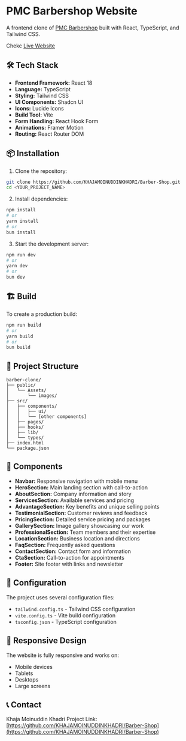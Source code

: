 # PMC Barbershop Website

A frontend clone of [PMC Barbershop](https://pmcbarber.devfrend.com) built with React, TypeScript, and Tailwind CSS.

Chekc [Live Website](https://barbershop-psi-two.vercel.app)


## 🛠️ Tech Stack

- **Frontend Framework:** React 18
- **Language:** TypeScript
- **Styling:** Tailwind CSS
- **UI Components:** Shadcn UI
- **Icons:** Lucide Icons
- **Build Tool:** Vite
- **Form Handling:** React Hook Form
- **Animations:** Framer Motion
- **Routing:** React Router DOM

## 📦 Installation

1. Clone the repository:

```bash
git clone https://github.com/KHAJAMOINUDDINKHADRI/Barber-Shop.git
cd <YOUR_PROJECT_NAME>
```

2. Install dependencies:

```bash
npm install
# or
yarn install
# or
bun install
```

3. Start the development server:

```bash
npm run dev
# or
yarn dev
# or
bun dev
```

## 🏗️ Build

To create a production build:

```bash
npm run build
# or
yarn build
# or
bun build
```

## 📁 Project Structure

```
barber-clone/
├── public/
│   └── Assets/
│       └── images/
├── src/
│   ├── components/
│   │   ├── ui/
│   │   └── [other components]
│   ├── pages/
│   ├── hooks/
│   ├── lib/
│   └── types/
├── index.html
└── package.json
```

## 🎨 Components

- **Navbar:** Responsive navigation with mobile menu
- **HeroSection:** Main landing section with call-to-action
- **AboutSection:** Company information and story
- **ServicesSection:** Available services and pricing
- **AdvantageSection:** Key benefits and unique selling points
- **TestimonialSection:** Customer reviews and feedback
- **PricingSection:** Detailed service pricing and packages
- **GallerySection:** Image gallery showcasing our work
- **ProfessionalSection:** Team members and their expertise
- **LocationSection:** Business location and directions
- **FaqSection:** Frequently asked questions
- **ContactSection:** Contact form and information
- **CtaSection:** Call-to-action for appointments
- **Footer:** Site footer with links and newsletter

## 🔧 Configuration

The project uses several configuration files:

- `tailwind.config.ts` - Tailwind CSS configuration
- `vite.config.ts` - Vite build configuration
- `tsconfig.json` - TypeScript configuration

## 📱 Responsive Design

The website is fully responsive and works on:

- Mobile devices
- Tablets
- Desktops
- Large screens


## 📞 Contact

Khaja Moinuddin Khadri
Project Link: [https://github.com/KHAJAMOINUDDINKHADRI/Barber-Shop](https://github.com/KHAJAMOINUDDINKHADRI/Barber-Shop)
